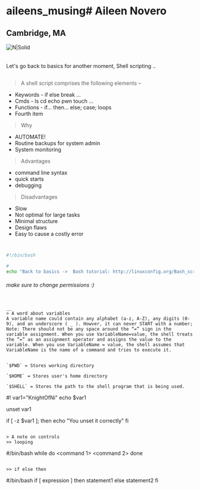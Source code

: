 
# aileens_musing# Aileen Novero 
## Cambridge, MA

![N|Solid](https://ca.slack-edge.com/T0495HV8H-U01AM69UW3E-ae635702c574-72)

###### 

Let's go back to basics for another moment, Shell scripting .. 

## 
> A shell script comprises the following elements –
* Keywords - if else break ...
* Cmds  - ls cd echo pwn touch ...
* Functions - if... then... else; case; loops
* Fourth item

> Why
* AUTOMATE! 
* Routine backups for system admin
* System monitoring
> Advantages
* command line syntax
* quick starts
* debugging
> Disadvantages
* Slow
* Not optimal for large tasks
* Minimal structure
* Design flaws 
* Easy to cause a costly error

~~~ x.sh


#!/bin/bash

#
echo "Back to basics ->  Bash tutorial: http://linuxconfig.org/Bash_scripting_Tutorial"
~~~
###### make sure to change permissions :) 
~~~ chmod +x x.sh ~~~

__ 
> A word about variables
A variable name could contain any alphabet (a-z, A-Z), any digits (0-9), and an underscore ( _ ). Howver, it can never START with a number; Note: There should not be any space around the “=” sign in the variable assignment. When you use VariableName=value, the shell treats the “=” as an assignment operator and assigns the value to the variable. When you use VariableName = value, the shell assumes that VariableName is the name of a command and tries to execute it.


`$PWD` = Stores working directory 

`$HOME` = Stores user's home directory

`$SHELL` = Stores the path to the shell program that is being used.
~~~
#!
var1="KnightOfNi"
echo $var1

unset var1

if [ -z $var1 ]; then
  echo "You unset it correctly"
fi
~~~

> A note on controls
>> looping
~~~
#/bin/bash
while <condition>
do
    <command 1>
    <command 2>
    <etc>
done
~~~

>> if else then
~~~
#/bin/bash
if [ expression ]
then
   statement1
else
   statement2
fi
~~~

